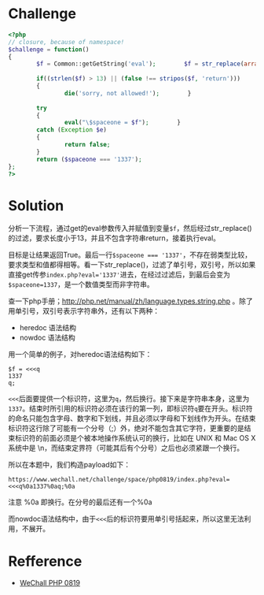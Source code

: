 # Challenge 
```php 
<?php
// closure, because of namespace!
$challenge = function()
{
        $f = Common::getGetString('eval');        $f = str_replace(array('`', '$', '*', '#', ':', '\\', '"', "'", '(', ')', '.', '>'), '', $f);
 
        if((strlen($f) > 13) || (false !== stripos($f, 'return')))
        {
                die('sorry, not allowed!');        }
 
        try
        {
                eval("\$spaceone = $f");        }
        catch (Exception $e)
        {
                return false;
        } 
        return ($spaceone === '1337');
};
?>
```

# Solution 
分析一下流程，通过get的eval参数传入并赋值到变量`$f`，然后经过str_replace()的过滤，要求长度小于13，并且不包含字符串return，接着执行eval。

目标是让结果返回True。最后一行`$spaceone === '1337'`，不存在弱类型比较，要求类型和值都得相等。看一下str_replace()，过滤了单引号，双引号，所以如果直接get传参`index.php?eval='1337'`进去，在经过过滤后，到最后会变为`$spaceone=1337`，是一个数值类型而非字符串。

查一下php手册；http://php.net/manual/zh/language.types.string.php 。除了用单引号，双引号表示字符串外，还有以下两种：
+ heredoc 语法结构
+ nowdoc 语法结构

用一个简单的例子，对heredoc语法结构如下：
```
$f = <<<q
1337
q;

```
`<<<`后面要提供一个标识符，这里为`q`，然后换行。接下来是字符串本身，这里为`1337`。结束时所引用的标识符必须在该行的第一列，即标识符`q`要在开头。标识符的命名只能包含字母、数字和下划线，并且必须以字母和下划线作为开头。在结束标识符这行除了可能有一个分号（;）外，绝对不能包含其它字符，更重要的是结束标识符的前面必须是个被本地操作系统认可的换行，比如在 UNIX 和 Mac OS X 系统中是 \n，而结束定界符（可能其后有个分号）之后也必须紧跟一个换行。

所以在本题中，我们构造payload如下：
```
https://www.wechall.net/challenge/space/php0819/index.php?eval=<<<q%0a1337%0aq;%0a
```
注意 %0a 即换行。在分号的最后还有一个%0a

而nowdoc语法结构中，由于`<<<`后的标识符要用单引号括起来，所以这里无法利用，不展开。

# Refference 
+ [WeChall PHP 0819](https://www.wechall.net/challenge/space/php0819/index.php)